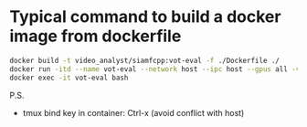 # Typical command to build a docker image from dockerfile

```bash
docker build -t video_analyst/siamfcpp:vot-eval -f ./Dockerfile ./
docker run -itd --name vot-eval --network host --ipc host --gpus all -v /home/$USER:/home/$USER video_analyst/siamfcpp:vot-eval
docker exec -it vot-eval bash
```

P.S.
- tmux bind key in container: Ctrl-x (avoid conflict with host)
